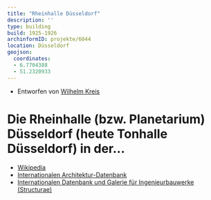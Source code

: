 ```yaml
---
title: "Rheinhalle Düsseldorf"
description: ''
type: building
build: 1925-1926
archinformID: projekte/6044
location: Düsseldorf
geojson:
  coordinates:
  - 6.7704388
  - 51.2320933
---
```


* Entworfen von [Wilhelm Kreis](/tags/Wilhelm-Kreis)

# Die Rheinhalle (bzw. Planetarium) Düsseldorf (heute Tonhalle Düsseldorf) in der...
* [Wikipedia](https://de.wikipedia.org/wiki/Tonhalle_D%C3%BCsseldorf)
* [Internationalen Architektur-Datenbank](https://deu.archinform.net/projekte/6044.htm)
* [Internationalen Datenbank und Galerie für Ingenieurbauwerke (Structurae)](https://structurae.net/de/bauwerke/tonhalle)
